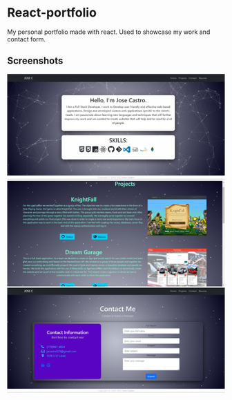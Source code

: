 # React-portfolio
My personal portfolio made with react. Used to showcase my work and contact form.

## Screenshots
![Home Screenshot](src/components/pictures/screenshots/home.png)
![Portfolio screenshot](src/components/pictures/screenshots/portfolio.png)
![contact screenshot](src/components/pictures/screenshots/contact.png)